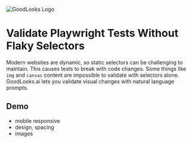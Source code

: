 ![GoodLooks Logo](https://github.com/dashcamio/goodlooks/assets/318295/feb1d637-f1b0-48a2-8fd7-d4b855ad93bd)

# Validate Playwright Tests Without Flaky Selectors

Modern websites are dynamic, so static selectors can be challenging to maintain. This causes tests to break with code changes. 
Some things like `img` and `canvas` content are impossible to validate with selectors alone. GoodLooks.ai lets you validate visual changes with natural language prompts. 

## Demo

- mobile responsive
- design, spacing
- images
